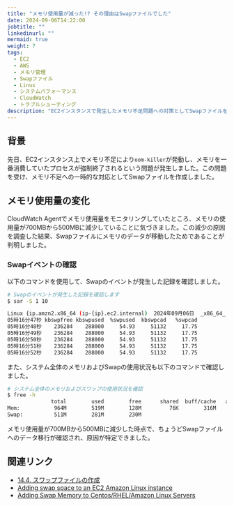 ```yaml
---
title: "メモリ使用量が減った!? その理由はSwapファイルでした"
date: 2024-09-06T14:22:00
jobtitle: ""
linkedinurl: ""
mermaid: true
weight: 7
tags:
  - EC2
  - AWS
  - メモリ管理
  - Swapファイル
  - Linux
  - システムパフォーマンス
  - CloudWatch
  - トラブルシューティング
description: "EC2インスタンスで発生したメモリ不足問題への対策としてSwapファイルを導入し、メモリ使用量が減少した理由を解説。Swapの活用によるメモリ管理の改善、CloudWatchでのモニタリング、Linux環境でのSwap使用状況確認手順を紹介します。"
---
```


## 背景

先日、EC2インスタンス上でメモリ不足により`oom-killer`が発動し、メモリを一番消費していたプロセスが強制終了されるという問題が発生しました。この問題を受け、メモリ不足への一時的な対応としてSwapファイルを作成しました。

## メモリ使用量の変化

CloudWatch Agentでメモリ使用量をモニタリングしていたところ、メモリの使用量が700MBから500MBに減少していることに気づきました。この減少の原因を調査した結果、Swapファイルにメモリのデータが移動したためであることが判明しました。

### Swapイベントの確認

以下のコマンドを使用して、Swapのイベントが発生した記録を確認しました。

```bash
# Swapのイベントが発生した記録を確認します
$ sar -S 1 10

Linux {ip.amzn2.x86_64 (ip-{ip}.ec2.internal)  2024年09月06日  _x86_64_ (1 CPU)
05時16分47秒 kbswpfree kbswpused  %swpused  kbswpcad   %swpcad
05時16分48秒    236284    288000     54.93     51132     17.75
05時16分49秒    236284    288000     54.93     51132     17.75
05時16分50秒    236284    288000     54.93     51132     17.75
05時16分51秒    236284    288000     54.93     51132     17.75
05時16分52秒    236284    288000     54.93     51132     17.75
```

また、システム全体のメモリおよびSwapの使用状況も以下のコマンドで確認しました。

```bash
# システム全体のメモリおよびスワップの使用状況を確認
$ free -h
              total        used        free      shared  buff/cache   available
Mem:           964M        519M        128M         76K        316M        300M
Swap:          511M        281M        230M
```

メモリ使用量が700MBから500MBに減少した時点で、ちょうどSwapファイルへのデータ移行が確認され、原因が特定できました。

## 関連リンク

- [14.4. スワップファイルの作成](https://docs.redhat.com/ja/documentation/red_hat_enterprise_linux/8/html/managing_storage_devices/creating-a-swap-file_getting-started-with-swap)
- [Adding swap space to an EC2 Amazon Linux instance](https://www.photographerstechsupport.com/tutorials/adding-swap-space-ec2-amazon-linux-instance/)
- [Adding Swap Memory to Centos/RHEL/Amazon Linux Servers](https://bluescionic.com/2020/08/29/adding-swap-memory-to-centos-rhel-amazon-linux-servers/)
